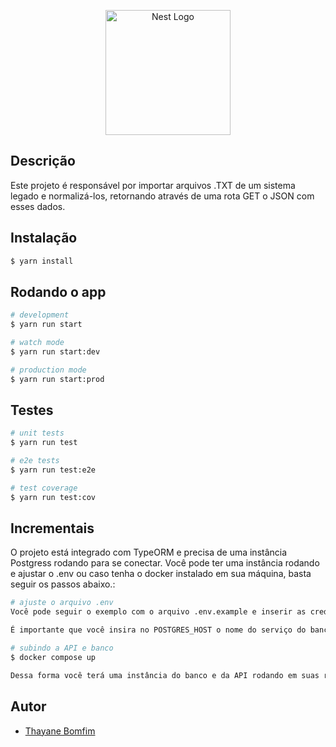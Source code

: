 <p align="center">
  <a href="http://nestjs.com/" target="blank"><img src="https://nestjs.com/img/logo-small.svg" width="200" alt="Nest Logo" /></a>
</p>

## Descrição

Este projeto é responsável por importar arquivos .TXT de um sistema legado e normalizá-los, retornando através de uma rota GET o JSON com esses dados.

## Instalação

```bash
$ yarn install
```

## Rodando o app

```bash
# development
$ yarn run start

# watch mode
$ yarn run start:dev

# production mode
$ yarn run start:prod
```

## Testes

```bash
# unit tests
$ yarn run test

# e2e tests
$ yarn run test:e2e

# test coverage
$ yarn run test:cov
```

## Incrementais

O projeto está integrado com TypeORM e precisa de uma instância Postgress rodando para se conectar. Você pode ter uma instância rodando e ajustar o .env ou caso tenha o docker instalado em sua máquina, basta seguir os passos abaixo.:

```bash
# ajuste o arquivo .env
Você pode seguir o exemplo com o arquivo .env.example e inserir as credenciais do banco.

É importante que você insira no POSTGRES_HOST o nome do serviço do banco - dbpostgres - contido no docker-compose caso vá gerar a imagem da API

# subindo a API e banco
$ docker compose up

Dessa forma você terá uma instância do banco e da API rodando em suas respectivas portas. Caso só queira utilizar o banco é só finalizar a instância da API e manter o POSTGRES_HOST como localhost

```


## Autor

- [Thayane Bomfim](https://github.com/thayaneBomfims)
